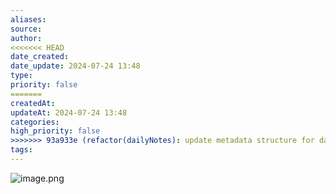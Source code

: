 ```yaml
---
aliases: 
source: 
author: 
<<<<<<< HEAD
date_created: 
date_update: 2024-07-24 13:48
type: 
priority: false
=======
createdAt: 
updateAt: 2024-07-24 13:48
categories: 
high_priority: false
>>>>>>> 93a933e (refactor(dailyNotes): update metadata structure for daily notes)
tags:
---
```

![image.png](https://cdn.jsdelivr.net/gh/duanbiao2000/BlogGallery@main/picture/20240801180241.png)
